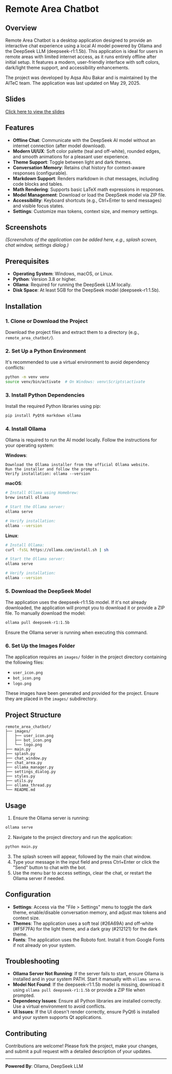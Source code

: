 # Remote Area Chatbot

## Overview
Remote Area Chatbot is a desktop application designed to provide an interactive chat experience using a local AI model powered by Ollama and the DeepSeek LLM (deepseek-r1:1.5b). This application is ideal for users in remote areas with limited internet access, as it runs entirely offline after initial setup. It features a modern, user-friendly interface with soft colors, dark/light theme support, and accessibility enhancements.

The project was developed by Aqsa Abu Bakar and is maintained by the AITeC team. The application was last updated on May 29, 2025.
## Slides

[Click here to view the slides](https://pern-my.sharepoint.com/:f:/g/personal/04072113023_student_qau_edu_pk/EkL7CKqaiJhGnewNlW9obFMBUvgLuW48TfcN5dvHQOtm_g?e=JGPl30)


## Features

- **Offline Chat**: Communicate with the DeepSeek AI model without an internet connection (after model download).
- **Modern UI/UX**: Soft color palette (teal and off-white), rounded edges, and smooth animations for a pleasant user experience.
- **Theme Support**: Toggle between light and dark themes.
- **Conversation Memory**: Retains chat history for context-aware responses (configurable).
- **Markdown Support**: Renders markdown in chat messages, including code blocks and tables.
- **Math Rendering**: Supports basic LaTeX math expressions in responses.
- **Model Management**: Download or load the DeepSeek model via ZIP file.
- **Accessibility**: Keyboard shortcuts (e.g., Ctrl+Enter to send messages) and visible focus states.
- **Settings**: Customize max tokens, context size, and memory settings.

## Screenshots
*(Screenshots of the application can be added here, e.g., splash screen, chat window, settings dialog.)*

## Prerequisites

- **Operating System**: Windows, macOS, or Linux.
- **Python**: Version 3.8 or higher.
- **Ollama**: Required for running the DeepSeek LLM locally.
- **Disk Space**: At least 5GB for the DeepSeek model (deepseek-r1:1.5b).

## Installation

### 1. Clone or Download the Project
Download the project files and extract them to a directory (e.g., `remote_area_chatbot/`).

### 2. Set Up a Python Environment
It's recommended to use a virtual environment to avoid dependency conflicts:
```bash
python -m venv venv
source venv/bin/activate  # On Windows: venv\Scripts\activate
```

### 3. Install Python Dependencies
Install the required Python libraries using pip:
```bash
pip install PyQt6 markdown ollama
```

### 4. Install Ollama
Ollama is required to run the AI model locally. Follow the instructions for your operating system:

**Windows**:
```
Download the Ollama installer from the official Ollama website.
Run the installer and follow the prompts.
Verify installation: ollama --version
```

**macOS**:
```bash
# Install Ollama using Homebrew:
brew install ollama

# Start the Ollama server:
ollama serve

# Verify installation:
ollama --version
```

**Linux**:
```bash
# Install Ollama:
curl -fsSL https://ollama.com/install.sh | sh

# Start the Ollama server:
ollama serve

# Verify installation:
ollama --version
```

### 5. Download the DeepSeek Model
The application uses the deepseek-r1:1.5b model. If it's not already downloaded, the application will prompt you to download it or provide a ZIP file. To manually download the model:
```bash
ollama pull deepseek-r1:1.5b
```
Ensure the Ollama server is running when executing this command.

### 6. Set Up the Images Folder
The application requires an `images/` folder in the project directory containing the following files:
- `user_icon.png`
- `bot_icon.png`
- `logo.png`

These images have been generated and provided for the project. Ensure they are placed in the `images/` subdirectory.

## Project Structure
```
remote_area_chatbot/
├── images/
│   ├── user_icon.png
│   ├── bot_icon.png
│   └── logo.png
├── main.py
├── splash.py
├── chat_window.py
├── chat_area.py
├── ollama_manager.py
├── settings_dialog.py
├── styles.py
├── utils.py
├── ollama_thread.py
└── README.md
```

## Usage

1. Ensure the Ollama server is running:
```bash
ollama serve
```

2. Navigate to the project directory and run the application:
```bash
python main.py
```

3. The splash screen will appear, followed by the main chat window.
4. Type your message in the input field and press Ctrl+Enter or click the "Send" button to chat with the bot.
5. Use the menu bar to access settings, clear the chat, or restart the Ollama server if needed.

## Configuration

- **Settings**: Access via the "File > Settings" menu to toggle the dark theme, enable/disable conversation memory, and adjust max tokens and context size.
- **Themes**: The application uses a soft teal (#26A69A) and off-white (#F5F7FA) for the light theme, and a dark gray (#212121) for the dark theme.
- **Fonts**: The application uses the Roboto font. Install it from Google Fonts if not already on your system.

## Troubleshooting

- **Ollama Server Not Running**: If the server fails to start, ensure Ollama is installed and in your system PATH. Start it manually with `ollama serve`.
- **Model Not Found**: If the deepseek-r1:1.5b model is missing, download it using `ollama pull deepseek-r1:1.5b` or provide a ZIP file when prompted.
- **Dependency Issues**: Ensure all Python libraries are installed correctly. Use a virtual environment to avoid conflicts.
- **UI Issues**: If the UI doesn't render correctly, ensure PyQt6 is installed and your system supports Qt applications.

## Contributing
Contributions are welcome! Please fork the project, make your changes, and submit a pull request with a detailed description of your updates.

---

**Powered By**: Ollama, DeepSeek LLM
